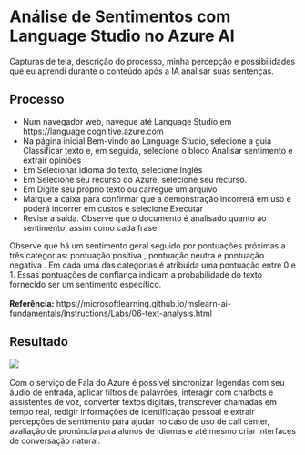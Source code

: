 <h1>Análise de Sentimentos com Language Studio no Azure AI</h1>
Capturas de tela, descrição do processo, minha percepção e possibilidades que eu aprendi durante o conteúdo após a IA analisar suas sentenças.
</br>
<h2>Processo</h2>
<ul>
  <li>Num navegador web, navegue até Language Studio em https://language.cognitive.azure.com</li>
  <li>Na página inicial Bem-vindo ao Language Studio, selecione a guia Classificar texto e, em seguida, selecione o bloco Analisar sentimento e extrair opiniões</li>
  <li>Em Selecionar idioma do texto, selecione Inglês</li>
  <li>Em Selecione seu recurso do Azure, selecione seu recurso.</li>
  <li>Em Digite seu próprio texto ou carregue um arquivo</li>
  <li>Marque a caixa para confirmar que a demonstração incorrerá em uso e poderá incorrer em custos e selecione Executar</li>
  <li>Revise a saída. Observe que o documento é analisado quanto ao sentimento, assim como cada frase</li>
</ul>
Observe que há um sentimento geral seguido por pontuações próximas a três categorias: pontuação positiva , pontuação neutra e pontuação negativa . Em cada uma das categorias é atribuída uma pontuação entre 0 e 1. Essas pontuações de confiança indicam a probabilidade do texto fornecido ser um sentimento específico.
</br></br>
<b>Referência:</b> https://microsoftlearning.github.io/mslearn-ai-fundamentals/Instructions/Labs/06-text-analysis.html
<h2>Resultado</h2>
<img src="Imagens/AzureML-1.jpg"/>
</br></br>
Com o serviço de Fala do Azure é possível sincronizar legendas com seu áudio de entrada, aplicar filtros de palavrões, interagir com chatbots e assistentes de voz, converter textos digitais, transcrever chamadas em tempo real, redigir informações de identificação pessoal e extrair percepções de sentimento para ajudar no caso de uso de call center, avaliação de pronúncia para alunos de idiomas e até mesmo criar interfaces de conversação natural.
